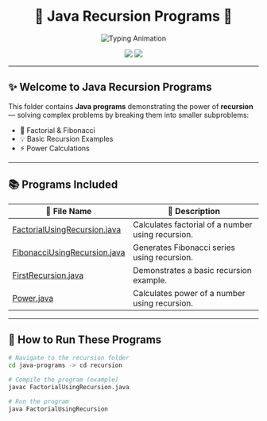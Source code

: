 <!-- Stylish README for Recursion Programs -->

<h1 align="center">
  🌟 Java Recursion Programs 🌟
</h1>


<p align="center">
  <img src="https://readme-typing-svg.herokuapp.com?font=Fira+Code&size=25&pause=1000&color=32CD32&center=true&vCenter=true&width=600&lines=🔥+Java+Recursion+Programs;💡+Think+Recursively;🚀+Solve+Problems+Step+by+Step;✨+Master+Divide+%26+Conquer" alt="Typing Animation" />
</p>



<p align="center">
  <img src="https://img.shields.io/badge/Language-Java-brightgreen?style=for-the-badge&logo=java" />
  <img src="https://img.shields.io/badge/Folder-Recursion-darkgreen?style=for-the-badge" />
</p>

---

## ✨ Welcome to **Java Recursion Programs**
This folder contains **Java programs** demonstrating the power of **recursion** — solving complex problems by breaking them into smaller subproblems:
- 🔄 Factorial & Fibonacci  
- 💡 Basic Recursion Examples  
- ⚡ Power Calculations  

---

## 📚 Programs Included

| 📂 File Name | 📝 Description |
|--------------|----------------|
| [FactorialUsingRecursion.java](./FactorialUsingRecursion.java) | Calculates factorial of a number using recursion. |
| [FibonacciUsingRecursion.java](./FibonacciUsingRecursion.java) | Generates Fibonacci series using recursion. |
| [FirstRecursion.java](./FirstRecursion.java) | Demonstrates a basic recursion example. |
| [Power.java](./Power.java) | Calculates power of a number using recursion. |

---

## 🚀 How to Run These Programs
```bash
# Navigate to the recursion folder
cd java-programs -> cd recursion

# Compile the program (example)
javac FactorialUsingRecursion.java

# Run the program
java FactorialUsingRecursion

